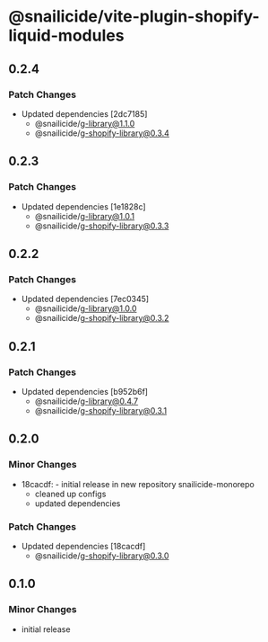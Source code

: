 # @snailicide/vite-plugin-shopify-liquid-modules

## 0.2.4

### Patch Changes

-   Updated dependencies [2dc7185]
    -   @snailicide/g-library@1.1.0
    -   @snailicide/g-shopify-library@0.3.4

## 0.2.3

### Patch Changes

-   Updated dependencies [1e1828c]
    -   @snailicide/g-library@1.0.1
    -   @snailicide/g-shopify-library@0.3.3

## 0.2.2

### Patch Changes

-   Updated dependencies [7ec0345]
    -   @snailicide/g-library@1.0.0
    -   @snailicide/g-shopify-library@0.3.2

## 0.2.1

### Patch Changes

-   Updated dependencies [b952b6f]
    -   @snailicide/g-library@0.4.7
    -   @snailicide/g-shopify-library@0.3.1

## 0.2.0

### Minor Changes

-   18cacdf: - initial release in new repository snailicide-monorepo
    -   cleaned up configs
    -   updated dependencies

### Patch Changes

-   Updated dependencies [18cacdf]
    -   @snailicide/g-shopify-library@0.3.0

## 0.1.0

### Minor Changes

-   initial release
